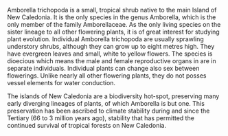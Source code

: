 Amborella trichopoda is a small, tropical shrub native to the main Island of New Caledonia. It is the only species in the genus Amborella, which is the only member of the family Amborellaceae. As the only living species on the sister lineage to all other flowering plants, it is of great interest for studying plant evolution. Individual Amborella trichopoda are usually sprawling understory shrubs, although they can grow up to eight metres high. They have evergreen leaves and small, white to yellow flowers. The species is dioecious which means the male and female reproductive organs in are in separate individuals. Individual plants can change also sex between flowerings. Unlike nearly all other flowering plants, they do not posses vessel elements for water conduction.

The islands of New Caledonia are a biodiversity hot-spot, preserving many early diverging lineages of plants, of which Amborella is but one. This preservation has been ascribed to climate stability during and since the Tertiary (66 to 3 million years ago), stability that has permitted the continued survival of tropical forests on New Caledonia.
